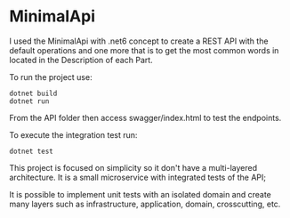# MinimalApi

I used the MinimalApi with .net6 concept to create a REST API with the default operations and one more that is to get the most common words in located in the 
Description of each Part.

To run the project use:

```
dotnet build
dotnet run
```

From the API folder then access swagger/index.html to test the endpoints.

To execute the integration test run:

```
dotnet test
``` 

This project is focused on simplicity so it don't have a multi-layered architecture. It is a small microservice with integrated tests of the API;

It is possible to implement unit tests with an isolated domain and create many layers such as infrastructure, application, domain, crosscutting, etc.

